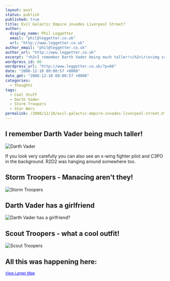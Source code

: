 ```yaml
---
layout: post
status: publish
published: true
title: Evil Galactic Empire invades Liverpool Street?
author:
  display_name: Phil Leggetter
  email: "phil@leggetter.co.uk"
  url: "http://www.leggetter.co.uk"
author_email: "phil@leggetter.co.uk"
author_url: "http://www.leggetter.co.uk"
excerpt: "<h2>I remember Darth Vader being much taller!</h2>\r\n<img src=\"http://farm4.static.flickr.com/3094/3096893735_a1b7c8489f.jpg?v=0\" alt=\"Darth Vader\" />\r\n\r\nIf you look very carefully you can also see an x-wing fighter pilot and C3PO in the background. R2D2 was hanging around somewhere too.\r\n\r\n"
wordpress_id: 66
wordpress_url: "http://www.leggetter.co.uk/?p=66"
date: "2008-12-10 09:00:57 +0000"
date_gmt: "2008-12-10 08:00:57 +0000"
categories:
  - thoughts
tags:
  - Cool Stuff
  - Darth Vader
  - Storm Troopers
  - Star Wars
permalink: /2008/12/10/evil-galactic-empire-invades-liverpool-street.html
---
```


<h2>I remember Darth Vader being much taller!</h2>
<p><img src="http://farm4.static.flickr.com/3094/3096893735_a1b7c8489f.jpg?v=0" alt="Darth Vader" /></p>
<p>If you look very carefully you can also see an x-wing fighter pilot and C3PO in the background. R2D2 was hanging around somewhere too.</p>
<p><a id="more"></a><a id="more-66"></a></p>
<h2>Storm Troopers - Manacing aren't they!</h2>
<p><img src="http://farm4.static.flickr.com/3202/3096893931_35d7c13b1e.jpg?v=0" alt="Storm Troopers" /></p>
<h2>Darth Vader has a girlfriend</h2>
<p><img src="http://farm4.static.flickr.com/3104/3097732082_2df35816c3.jpg?v=0" alt="Darth Vader has a girlfriend?" /></p>
<h2>Scout Troopers - what a cool outfit!</h2>
<p><img src="http://farm4.static.flickr.com/3056/3096894083_7c70c719b1.jpg?v=0" alt="Scout Troopers" /></p>
<h2>All this was happening here:</h2>
<p><small><a style="color:#0000FF;text-align:left" href="http://maps.google.co.uk/maps?f=q&amp;hl=en&amp;geocode=&amp;q=1+Broadgate,+London,+Greater+London,+EC2M&amp;sll=51.56678,-0.11056&amp;sspn=0.196337,0.418854&amp;ie=UTF8&amp;z=14&amp;g=1+Broadgate,+London,+Greater+London,+EC2M&amp;iwloc=addr&amp;ll=51.525834,-0.079393&amp;source=embed">View Larger Map</a></small></p>
